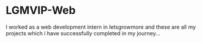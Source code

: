 # LGMVIP-Web
I worked as a web development  intern in letsgrowmore and these are all my projects which i have successfully completed in my journey... 
